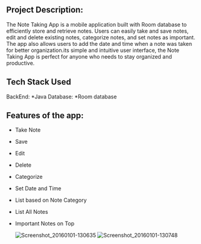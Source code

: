 
## Project Description:
The Note Taking App is a mobile application built with Room database to efficiently store and retrieve notes. Users can easily take and save notes, edit and delete existing notes, categorize notes, and set notes as important. The app also allows users to add the date and time when a note was taken for better organization.its simple and intuitive user interface, the Note Taking App is perfect for anyone who needs to stay organized and productive.
## Tech Stack Used
BackEnd:
    *Java
Database:
    *Room database
## Features of the app:
- Take Note
- Save
- Edit
- Delete
- Categorize
- Set Date and Time
- List based on Note Category
- List All Notes
- Important Notes on Top

  ![Screenshot_20160101-130635](https://github.com/Oliul-Hasnat-Rafi/timech/assets/118838257/ba0dc4f5-1c45-41f8-a389-c8785661627a)
![Screenshot_20160101-130748](https://github.com/Oliul-Hasnat-Rafi/timech/assets/118838257/628d0892-1324-4f80-b156-102907bbb3ac)

